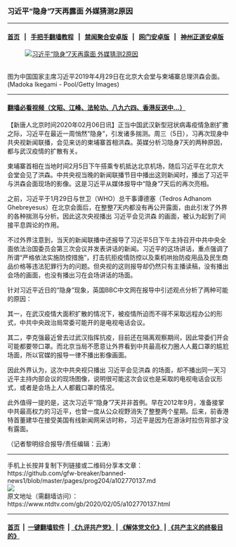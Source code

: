 ### 习近平“隐身”7天再露面   外媒猜测2原因
------------------------

#### [首页](https://github.com/gfw-breaker/banned-news1/blob/master/README.md) &nbsp;&nbsp;|&nbsp;&nbsp; [手把手翻墙教程](https://github.com/gfw-breaker/guides/wiki) &nbsp;&nbsp;|&nbsp;&nbsp; [禁闻聚合安卓版](https://github.com/gfw-breaker/bn-android) &nbsp;&nbsp;|&nbsp;&nbsp; [网门安卓版](https://github.com/oGate2/oGate) &nbsp;&nbsp;|&nbsp;&nbsp; [神州正道安卓版](https://github.com/SzzdOgate/update) 



<div><div class="featured_image">
 <a href="https://i.ntdtv.com/assets/uploads/2020/02/GettyImages-1140059127.jpg" target="_blank">
  <figure>
   <img alt="习近平“隐身”7天再露面   外媒猜测2原因" src="https://i.ntdtv.com/assets/uploads/2020/02/GettyImages-1140059127-800x450.jpg"/>
  </figure><br/>
 </a>
 <span class="caption">
  图为中国国家主席习近平2019年4月29日在北京大会堂与柬埔寨总理洪森会面。(Madoka Ikegami - Pool/Getty Images)
 </span>
</div>
</div><hr/>

#### [翻墙必看视频（文昭、江峰、法轮功、八九六四、香港反送中...）](http://167.172.214.107/home.html)

<div><div class="post_content" itemprop="articleBody">
 <p>
  【新唐人北京时间2020年02月06日讯】正当中国武汉新型冠状病毒疫情急剧扩撒之际，习近平在最近一周悄然“隐身”，引发诸多揣测。周三（5日），习再次现身中共央视新闻联播，会见来访的柬埔寨首相洪森。英媒分析习隐身7天的两种原因，都与武汉疫情的扩散有关。
 </p>
 <p>
  柬埔寨首相在当地时间2月5日下午搭乘专机抵达北京机场，随后习近平在北京大会堂会见了洪森。中共央视当晚的新闻联播节目中播出这则新闻时，播出了习近平与洪森会面现场的影像。这是习近平从媒体报导中“隐身”7天后的再次亮相。
 </p>
 <p>
  之前，习近平于1月29日与世卫（WHO）总干事谭德塞（Tedros Adhanom Ghebreyesus）在北京会面后，在整整7天内都没有再公开露面，由此引发了外界的各种揣测与分析。因此这次央视播出
  <ok href="https://www.ntdtv.com/gb/习近平会见洪森.htm">
   习近平会见洪森
  </ok>
  的画面，被认为起到了间接平息舆论的作用。
 </p>
 <p>
  不过外界注意到，当天的新闻联播中还报导了习近平5日下午主持召开中共中央全面依法治国委员会第三次会议并发表讲话的新闻。习近平的这场讲话，重点强调了所谓“严格依法实施防控措施”，打击抗拒疫情防控以及乘机哄抬防疫用品及民生商品价格等违法犯罪行为的问题。但央视的这则报导却仍然只有主播读稿，没有播出会场的画面，也没有播出习在会场讲话的场面。
 </p>
 <p>
  针对习近平近日的“隐身”现象，英国BBC中文网在报导中引述观点分析了两种可能的原因：
 </p>
 <p>
  其一，在武汉疫情大面积扩散的情况下，被疫情所迫而不得不采取远程办公的形式，中共中央政治局常委可能开的是电视电话会议。
 </p>
 <p>
  其二，李克强最近曾去过武汉指挥抗疫，目前还在隔离观察期间，因此常委们开会可能都要带口罩。而北京当局不愿意让外界看到中共最高权力圈人人戴口罩的尴尬场面，所以官媒的报导一律不播出影像画面。
 </p>
 <p>
  因此外界认为，这次中共央视只播出
  <ok href="https://www.ntdtv.com/gb/习近平会见洪森.htm">
   习近平会见洪森
  </ok>
  的场面，却不播出同一天习近平主持内部会议的现场图像，说明很可能这次会议也是采取的电视电话会议形式，或者是会场上人人都戴口罩的情况。
 </p>
 <p>
  此外值得一提的是，这次习近平“隐身”7天并非首例。早在2012年9月，准备接掌中共最高权力的习近平，也曾一度从公众视野消失了整整两个星期。后来，前香港特首董建华在接受美国有线新闻网采访时称，习近平是因为在游泳时拉伤背部才没有露面。
 </p>
 <p>
  （记者黎明综合报导/责任编辑：云涛）
 </p>
 <div class="single_ad">
 </div>
</div>
</div>
<hr/>
手机上长按并复制下列链接或二维码分享本文章：<br/>
https://github.com/gfw-breaker/banned-news1/blob/master/pages/prog204/a102770137.md <br/>
<a href='https://github.com/gfw-breaker/banned-news1/blob/master/pages/prog204/a102770137.md'><img src='https://github.com/gfw-breaker/banned-news1/blob/master/pages/prog204/a102770137.md.png'/></a> <br/>
原文地址（需翻墙访问）：https://www.ntdtv.com/gb/2020/02/05/a102770137.html


------------------------
#### [首页](https://github.com/gfw-breaker/banned-news1/blob/master/README.md) &nbsp;|&nbsp; [一键翻墙软件](https://github.com/gfw-breaker/nogfw/blob/master/README.md) &nbsp;| [《九评共产党》](https://github.com/gfw-breaker/9ping.md/blob/master/README.md#九评之一评共产党是什么) | [《解体党文化》](https://github.com/gfw-breaker/jtdwh.md/blob/master/README.md) | [《共产主义的终极目的》](https://github.com/gfw-breaker/gczydzjmd.md/blob/master/README.md)


<img src='http://gfw-breaker.win/banned-news/pages/prog204/a102770137.md' width='0px' height='0px'/>